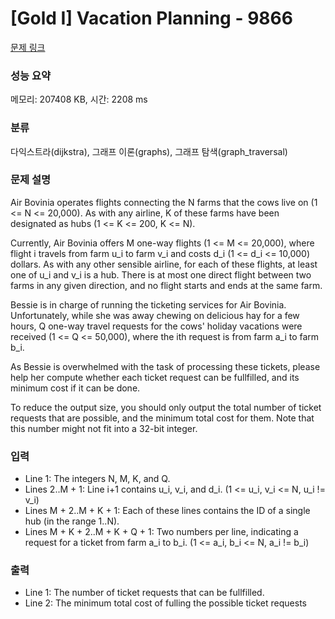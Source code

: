 # [Gold I] Vacation Planning - 9866 

[문제 링크](https://www.acmicpc.net/problem/9866) 

### 성능 요약

메모리: 207408 KB, 시간: 2208 ms

### 분류

다익스트라(dijkstra), 그래프 이론(graphs), 그래프 탐색(graph_traversal)

### 문제 설명

<p>Air Bovinia operates flights connecting the N farms that the cows live on (1 <= N <= 20,000). As with any airline, K of these farms have been designated as hubs (1 <= K <= 200, K <= N).</p><p>Currently, Air Bovinia offers M one-way flights (1 <= M <= 20,000), where flight i travels from farm u_i to farm v_i and costs d_i (1 <= d_i <= 10,000) dollars.  As with any other sensible airline, for each of these flights, at least one of u_i and v_i is a hub.  There is at most one direct flight between two farms in any given direction, and no flight starts and ends at the same farm.</p><p>Bessie is in charge of running the ticketing services for Air Bovinia. Unfortunately, while she was away chewing on delicious hay for a few hours, Q one-way travel requests for the cows' holiday vacations were received (1 <= Q <= 50,000), where the ith request is from farm a_i to farm b_i.</p><p>As Bessie is overwhelmed with the task of processing these tickets, please help her compute whether each ticket request can be fullfilled, and its minimum cost if it can be done.</p><p>To reduce the output size, you should only output the total number of ticket requests that are possible, and the minimum total cost for them. Note that this number might not fit into a 32-bit integer.</p>

### 입력 

 <ul><li>Line 1: The integers N, M, K, and Q.</li><li>Lines 2..M + 1: Line i+1 contains u_i, v_i, and d_i. (1 <= u_i, v_i <= N, u_i != v_i)</li><li>Lines M + 2..M + K + 1: Each of these lines contains the ID of a single hub (in the range 1..N).</li><li>Lines M + K + 2..M + K + Q + 1: Two numbers per line, indicating a request for a ticket from farm a_i to b_i. (1 <= a_i, b_i <= N, a_i != b_i)</li></ul>

### 출력 

 <ul><li>Line 1: The number of ticket requests that can be fullfilled.</li><li>Line 2: The minimum total cost of fulling the possible ticket requests</li></ul>

